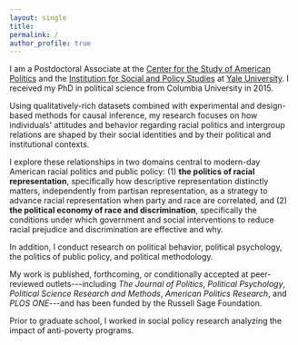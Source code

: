 ```yaml
---
layout: single
title:
permalink: /
author_profile: true
---
```


I am a Postdoctoral Associate at the [Center for the Study of American Politics](http://csap.yale.edu/) and the [Institution for Social and Policy Studies](http://isps.yale.edu/) at [Yale University](http://www.yale.edu/). I received my PhD in political science from Columbia University in 2015.

Using qualitatively-rich datasets combined with experimental and design-based methods for causal inference, my research focuses on how individuals' attitudes and behavior regarding racial politics and intergroup relations are shaped by their social identities and by their political and institutional contexts. 

I explore these relationships in two domains central to modern-day American racial politics and public policy: (1) **the politics of racial representation**, specifically how descriptive representation distinctly matters, independently from partisan representation, as a strategy to advance racial representation when party and race are correlated, and (2) **the political economy of race and discrimination**, specifically the conditions under which government and social interventions to reduce racial prejudice and discrimination are effective and why. 

In addition, I conduct research on political behavior, political psychology, the politics of public policy, and political methodology.

My work is published, forthcoming, or conditionally accepted at peer-reviewed outlets---including _The Journal of Politics_, _Political Psychology_, _Political Science Research and Methods_, _American Politics Research_, and _PLOS ONE_---and has been funded by the Russell Sage Foundation.

Prior to graduate school, I worked in social policy research analyzing the impact of anti-poverty programs.
